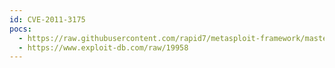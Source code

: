 ```yaml
---
id: CVE-2011-3175
pocs:
  - https://raw.githubusercontent.com/rapid7/metasploit-framework/master/modules/exploits/windows/novell/zenworks_preboot_op6c_bof.rb
  - https://www.exploit-db.com/raw/19958
---
```

